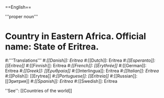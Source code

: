==English==

'''proper noun'''

# Country in Eastern Africa. Official name: State of Eritrea.
#:'''Translations'''
#:*[[Danish]]: Eritrea
#:*[[Dutch]]: Eritrea
#:*[[Esperanto]]: [[Eritreo]]
#:*[[Finnish]]: Eritrea
#:*[[French]]: [[Érythrée]]
#:*[[German]]: Eritrea
#:*[[Greek]]: [[Ερυθραία]]
#:*[[Interlingua]]: Eritrea
#:*[[Italian]]: Eritrea
#:*[[Polish]]: [[Erytrea]]
#:*[[Portuguese]]: [[Eritreia]]
#:*[[Russian]]: [[Эритрия]]
#:*[[Spanish]]: Eritrea
#:*[[Swedish]]: Eritrea

''See'': [[Countries of the world]]